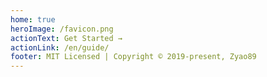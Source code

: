 ```yaml
---
home: true
heroImage: /favicon.png
actionText: Get Started →
actionLink: /en/guide/
footer: MIT Licensed | Copyright © 2019-present, Zyao89
---
```


